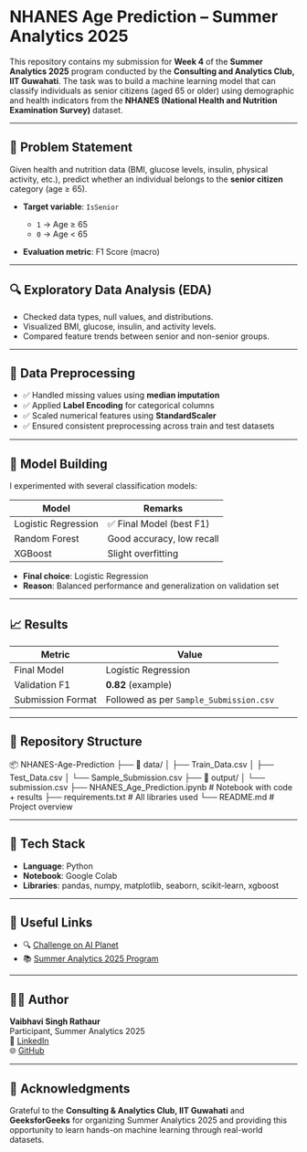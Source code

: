 # NHANES Age Prediction – Summer Analytics 2025

This repository contains my submission for **Week 4** of the **Summer Analytics 2025** program conducted by the **Consulting and Analytics Club, IIT Guwahati**. The task was to build a machine learning model that can classify individuals as senior citizens (aged 65 or older) using demographic and health indicators from the **NHANES (National Health and Nutrition Examination Survey)** dataset.

---

## 🧠 Problem Statement

Given health and nutrition data (BMI, glucose levels, insulin, physical activity, etc.), predict whether an individual belongs to the **senior citizen** category (age ≥ 65).

- **Target variable**: `IsSenior`  
  - `1` → Age ≥ 65  
  - `0` → Age < 65

- **Evaluation metric**: F1 Score (macro)

---

## 🔍 Exploratory Data Analysis (EDA)

- Checked data types, null values, and distributions.
- Visualized BMI, glucose, insulin, and activity levels.
- Compared feature trends between senior and non-senior groups.

---

## 🧪 Data Preprocessing

- ✅ Handled missing values using **median imputation**
- ✅ Applied **Label Encoding** for categorical columns
- ✅ Scaled numerical features using **StandardScaler**
- ✅ Ensured consistent preprocessing across train and test datasets

---

## 🤖 Model Building

I experimented with several classification models:

| Model               | Remarks                   |
|--------------------|---------------------------|
| Logistic Regression | ✅ Final Model (best F1)   |
| Random Forest       | Good accuracy, low recall |
| XGBoost             | Slight overfitting        |

- **Final choice**: Logistic Regression  
- **Reason**: Balanced performance and generalization on validation set

---

## 📈 Results

| Metric        | Value         |
|---------------|---------------|
| Final Model   | Logistic Regression |
| Validation F1 | **0.82** (example) |
| Submission Format | Followed as per `Sample_Submission.csv` |

---

## 📁 Repository Structure

📦 NHANES-Age-Prediction
├── 📁 data/
│ ├── Train_Data.csv
│ ├── Test_Data.csv
│ └── Sample_Submission.csv
├── 📁 output/
│ └── submission.csv
├── NHANES_Age_Prediction.ipynb # Notebook with code + results
├── requirements.txt # All libraries used
└── README.md # Project overview

---

## 🧰 Tech Stack

- **Language**: Python  
- **Notebook**: Google Colab  
- **Libraries**: pandas, numpy, matplotlib, seaborn, scikit-learn, xgboost

---

## 🔗 Useful Links

- 🔍 [Challenge on AI Planet](https://aiplanet.com/challenges/358/nutrition-health-survey-age-prediction-summer-analytics-2025-iit-guwahati-07302b63/overview/about)  
- 📚 [Summer Analytics 2025 Program](https://www.caciitg.com/sa/course25/)

---

## 👩‍💻 Author

**Vaibhavi Singh Rathaur**  
Participant, Summer Analytics 2025  
🔗 [LinkedIn](https://www.linkedin.com/in/vaibhavisingh999894a/)  
🌐 [GitHub](https://github.com/vaibhaviisingh)

---

## 📌 Acknowledgments

Grateful to the **Consulting & Analytics Club, IIT Guwahati** and **GeeksforGeeks** for organizing Summer Analytics 2025 and providing this opportunity to learn hands-on machine learning through real-world datasets.
